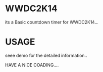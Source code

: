 WWDC2K14
========
its a Basic countdown timer for WWDC2K14...

USAGE
=====
seee demo for the detailed information..

HAVE A NICE COADING....
